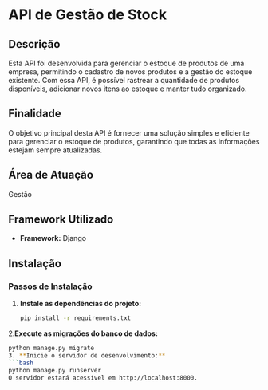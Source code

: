 # API de Gestão de Stock

## Descrição
Esta API foi desenvolvida para gerenciar o estoque de produtos de uma empresa, permitindo o cadastro de novos produtos e a gestão do estoque existente. Com essa API, é possível rastrear a quantidade de produtos disponíveis, adicionar novos itens ao estoque e manter tudo organizado.

## Finalidade
O objetivo principal desta API é fornecer uma solução simples e eficiente para gerenciar o estoque de produtos, garantindo que todas as informações estejam sempre atualizadas.

## Área de Atuação
Gestão

## Framework Utilizado
- **Framework:** Django

## Instalação

### Passos de Instalação

1. **Instale as dependências do projeto:**
   ```bash
   pip install -r requirements.txt
2.**Execute as migrações do banco de dados:**
  ```bash
  python manage.py migrate
3. **Inicie o servidor de desenvolvimento:**
  ```bash
  python manage.py runserver
O servidor estará acessível em http://localhost:8000.







